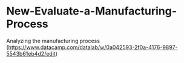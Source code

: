 # New-Evaluate-a-Manufacturing-Process
Analyzing the manufacturing process
(https://www.datacamp.com/datalab/w/0a042593-2f0a-4176-9897-5543b61eb4d2/edit)
